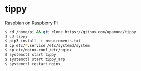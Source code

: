# tippy

Raspbian on Raspberry Pi

```bash
$ cd /home/pi && git clone https://github.com/upamune/tippy
$ cd tippy
$ pip3 install -r requirements.txt
$ cp etc/*.service /etc/systemd/system
$ cp etc/nginx.conf /etc/nginx
$ systemctl start tippy
$ systemctl start tippy_arp
$ systemctl restart nginx
```

